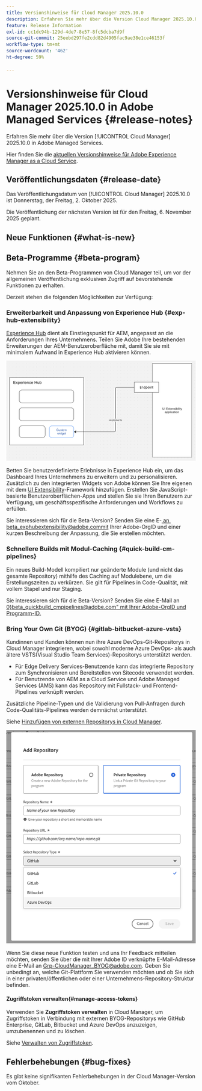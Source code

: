 ```yaml
---
title: Versionshinweise für Cloud Manager 2025.10.0
description: Erfahren Sie mehr über die Version Cloud Manager 2025.10.0 in Adobe Managed Services.
feature: Release Information
exl-id: cc1dc94b-129d-4de7-8e57-8fc5dcba7d9f
source-git-commit: 25eebd297fe2cdd82d4905fac9ae38e1ce46153f
workflow-type: tm+mt
source-wordcount: '462'
ht-degree: 59%

---
```


# Versionshinweise für Cloud Manager 2025.10.0 in Adobe Managed Services {#release-notes}

<!-- RELEASE WIKI  https://wiki.corp.adobe.com/display/DMSArchitecture/Cloud+Manager+2025.04.0+Release -->

Erfahren Sie mehr über die Version [!UICONTROL Cloud Manager] 2025.10.0 in Adobe Managed Services.

Hier finden Sie die [aktuellen Versionshinweise für Adobe Experience Manager as a Cloud Service](https://experienceleague.adobe.com/de/docs/experience-manager-cloud-service/content/release-notes/home).

## Veröffentlichungsdaten {#release-date}

Das Veröffentlichungsdatum von [!UICONTROL Cloud Manager] 2025.10.0 ist Donnerstag, der Freitag, 2. Oktober 2025.

<!-- There are no significant new features or bug fixes in the May Cloud Manager release. -->

Die Veröffentlichung der nächsten Version ist für den Freitag, 6. November 2025 geplant.

<!-- SAVE FOR FUTURE POSSIBLE USE There are no significant new features or bug fixes in the May Cloud Manager release. -->

## Neue Funktionen {#what-is-new}







## Beta-Programme {#beta-program}

Nehmen Sie an den Beta-Programmen von Cloud Manager teil, um vor der allgemeinen Veröffentlichung exklusiven Zugriff auf bevorstehende Funktionen zu erhalten.

Derzeit stehen die folgenden Möglichkeiten zur Verfügung:

### Erweiterbarkeit und Anpassung von Experience Hub {#exp-hub-extensibility}

[Experience Hub](https://experienceleague.adobe.com/de/docs/experience-manager-65/content/experience-hub/experience-hub) dient als Einstiegspunkt für AEM, angepasst an die Anforderungen Ihres Unternehmens. Teilen Sie Adobe Ihre bestehenden Erweiterungen der AEM-Benutzeroberfläche mit, damit Sie sie mit minimalem Aufwand in Experience Hub aktivieren können.

![Abbildung des Erweiterbarkeits- und Anpassungs-Workflows von Experience Hub](/help/release-notes/assets/experience-hub-extensibility-customization.png)

Betten Sie benutzerdefinierte Erlebnisse in Experience Hub ein, um das Dashboard Ihres Unternehmens zu erweitern und zu personalisieren. Zusätzlich zu den integrierten Widgets von Adobe können Sie Ihre eigenen mit dem [UI Extensibility](https://developer.adobe.com/uix/docs/)-Framework hinzufügen. Erstellen Sie JavaScript-basierte Benutzeroberflächen-Apps und stellen Sie sie Ihren Benutzern zur Verfügung, um geschäftsspezifische Anforderungen und Workflows zu erfüllen.

Sie interessieren sich für die Beta-Version? Senden Sie eine E-[&#x200B; an &#x200B;](mailto:beta_exphubextensibility@adobe.com)beta_exphubextensibility@adobe.commit Ihrer Adobe-OrgID und einer kurzen Beschreibung der Anpassung, die Sie erstellen möchten.

### Schnellere Builds mit Modul-Caching {#quick-build-cm-pipelines}

Ein neues Build-Modell kompiliert nur geänderte Module (und nicht das gesamte Repository) mithilfe des Caching auf Modulebene, um die Erstellungszeiten zu verkürzen. Sie gilt für Pipelines in Code-Qualität, mit vollem Stapel und nur Staging.

Sie interessieren sich für die Beta-Version? Senden Sie eine E-Mail an [0&rbrace;beta_quickbuild_cmpipelines@adobe.com&quot; mit Ihrer Adobe-OrgID und Programm-ID.](mailto:beta_quickbuild_cmpipelines@adobe.com)

<!-- You can deactivate incremental builds at the pipeline level by setting the property `CM_BUILD_DISABLE_MODULE_CACHING` to `true` (effective during the `BUILD` step). For how to add pipeline variables, see [Pipeline variables](/help/getting-started/build-environment.md#pipeline-variables). -->


### Bring Your Own Git (BYOG) {#gitlab-bitbucket-azure-vsts}

<!-- BOTH CS & AMS -->

Kundinnen und Kunden können nun ihre Azure DevOps-Git-Repositorys in Cloud Manager integrieren, wobei sowohl moderne Azure DevOps- als auch ältere VSTS(Visual Studio Team Services)-Repositorys unterstützt werden.

* Für Edge Delivery Services-Benutzende kann das integrierte Repository zum Synchronisieren und Bereitstellen von Sitecode verwendet werden.
* Für Benutzende von AEM as a Cloud Service und Adobe Managed Services (AMS) kann das Repository mit Fullstack- und Frontend-Pipelines verknüpft werden.

Zusätzliche Pipeline-Typen und die Validierung von Pull-Anfragen durch Code-Qualitäts-Pipelines werden demnächst unterstützt.

Siehe [Hinzufügen von externen Repositorys in Cloud Manager](/help/managing-code/external-repositories.md).

![Dialogfeld „Repository hinzufügen“](/help/release-notes/assets/azure-repo.png)

Wenn Sie diese neue Funktion testen und uns Ihr Feedback mitteilen möchten, senden Sie über die mit Ihrer Adobe ID verknüpfte E-Mail-Adresse eine E-Mail an [Grp-CloudManager_BYOG@adobe.com](mailto:grp-cloudmanager_byog@adobe.com). Geben Sie unbedingt an, welche Git-Plattform Sie verwenden möchten und ob Sie sich in einer privaten/öffentlichen oder einer Unternehmens-Repository-Struktur befinden.

#### Zugriffstoken verwalten{#manage-access-tokens}

Verwenden Sie **Zugriffstoken verwalten** in Cloud Manager, um Zugriffstoken in Verbindung mit externen BYOG-Repositorys wie GitHub Enterprise, GitLab, Bitbucket und Azure DevOps anzuzeigen, umzubenennen und zu löschen.

Siehe [Verwalten von Zugriffstoken](/help/managing-code/manage-access-tokens.md).

<!-- If you are interested in testing this new feature and sharing your feedback, send an email to [Grp-CloudManager_BYOG@adobe.com](mailto:grp-cloudmanager_byog@adobe.com) from your email address associated with your Adobe ID. -->

## Fehlerbehebungen {#bug-fixes}

Es gibt keine signifikanten Fehlerbehebungen in der Cloud Manager-Version vom Oktober.

<!--
Known Issues {#known-issues}

* A -->

